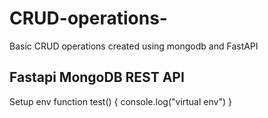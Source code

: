 # CRUD-operations-
Basic CRUD operations created using mongodb and FastAPI
## Fastapi MongoDB REST API
Setup env
function test()
{
console.log("virtual env")
}
